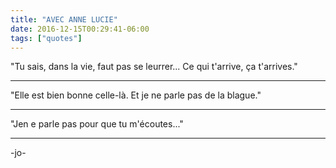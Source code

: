 ```yaml
---
title: "AVEC ANNE LUCIE"
date: 2016-12-15T00:29:41-06:00
tags: ["quotes"]
---
```



"Tu sais, dans la vie, faut pas se leurrer... Ce qui t'arrive, ça t'arrives."
___


"Elle est bien bonne celle-là. Et je ne parle pas de la blague."
___


"Jen e parle pas pour que tu m'écoutes..."
___





-jo-
